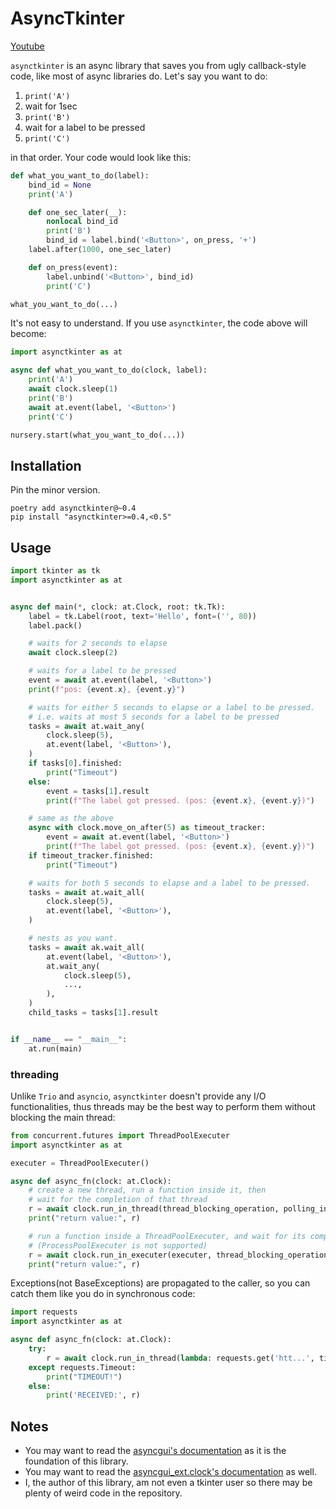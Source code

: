 # AsyncTkinter

[Youtube](https://youtu.be/8XP1KgRd3jI)

`asynctkinter` is an async library that saves you from ugly callback-style code,
like most of async libraries do.
Let's say you want to do:

1. `print('A')`
1. wait for 1sec
1. `print('B')`
1. wait for a label to be pressed
1. `print('C')`

in that order.
Your code would look like this:

```python
def what_you_want_to_do(label):
    bind_id = None
    print('A')

    def one_sec_later(__):
        nonlocal bind_id
        print('B')
        bind_id = label.bind('<Button>', on_press, '+')
    label.after(1000, one_sec_later)

    def on_press(event):
        label.unbind('<Button>', bind_id)
        print('C')

what_you_want_to_do(...)
```

It's not easy to understand.
If you use `asynctkinter`, the code above will become:

```python
import asynctkinter as at

async def what_you_want_to_do(clock, label):
    print('A')
    await clock.sleep(1)
    print('B')
    await at.event(label, '<Button>')
    print('C')

nursery.start(what_you_want_to_do(...))
```

## Installation

Pin the minor version.

```text
poetry add asynctkinter@~0.4
pip install "asynctkinter>=0.4,<0.5"
```

## Usage

```python
import tkinter as tk
import asynctkinter as at


async def main(*, clock: at.Clock, root: tk.Tk):
    label = tk.Label(root, text='Hello', font=('', 80))
    label.pack()

    # waits for 2 seconds to elapse
    await clock.sleep(2)

    # waits for a label to be pressed
    event = await at.event(label, '<Button>')
    print(f"pos: {event.x}, {event.y}")

    # waits for either 5 seconds to elapse or a label to be pressed.
    # i.e. waits at most 5 seconds for a label to be pressed
    tasks = await at.wait_any(
        clock.sleep(5),
        at.event(label, '<Button>'),
    )
    if tasks[0].finished:
        print("Timeout")
    else:
        event = tasks[1].result
        print(f"The label got pressed. (pos: {event.x}, {event.y})")

    # same as the above
    async with clock.move_on_after(5) as timeout_tracker:
        event = await at.event(label, '<Button>')
        print(f"The label got pressed. (pos: {event.x}, {event.y})")
    if timeout_tracker.finished:
        print("Timeout")

    # waits for both 5 seconds to elapse and a label to be pressed.
    tasks = await at.wait_all(
        clock.sleep(5),
        at.event(label, '<Button>'),
    )

    # nests as you want.
    tasks = await ak.wait_all(
        at.event(label, '<Button>'),
        at.wait_any(
            clock.sleep(5),
            ...,
        ),
    )
    child_tasks = tasks[1].result


if __name__ == "__main__":
    at.run(main)
```

### threading

Unlike `Trio` and `asyncio`, `asynctkinter` doesn't provide any I/O functionalities,
thus threads may be the best way to perform them without blocking the main thread:

```python
from concurrent.futures import ThreadPoolExecuter
import asynctkinter as at

executer = ThreadPoolExecuter()

async def async_fn(clock: at.Clock):
    # create a new thread, run a function inside it, then
    # wait for the completion of that thread
    r = await clock.run_in_thread(thread_blocking_operation, polling_interval=1.0)
    print("return value:", r)

    # run a function inside a ThreadPoolExecuter, and wait for its completion.
    # (ProcessPoolExecuter is not supported)
    r = await clock.run_in_executer(executer, thread_blocking_operation, polling_interval=0.1)
    print("return value:", r)
```

Exceptions(not BaseExceptions) are propagated to the caller,
so you can catch them like you do in synchronous code:

```python
import requests
import asynctkinter as at

async def async_fn(clock: at.Clock):
    try:
        r = await clock.run_in_thread(lambda: requests.get('htt...', timeout=10), ...)
    except requests.Timeout:
        print("TIMEOUT!")
    else:
        print('RECEIVED:', r)
```


## Notes

- You may want to read the [asyncgui's documentation](https://asyncgui.github.io/asyncgui/) as it is the foundation of this library.
- You may want to read the [asyncgui_ext.clock's documentation](https://asyncgui.github.io/asyncgui-ext-clock/) as well.
- I, the author of this library, am not even a tkinter user so there may be plenty of weird code in the repository.
